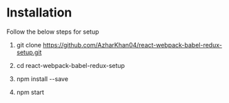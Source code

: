  # Installation

Follow the below steps for setup

1) git clone https://github.com/AzharKhan04/react-webpack-babel-redux-setup.git

2) cd react-webpack-babel-redux-setup

3) npm install --save
4) npm start
